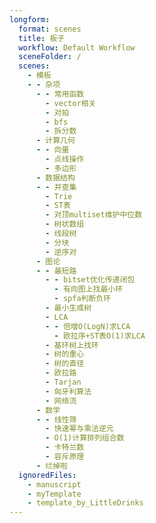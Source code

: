```yaml
---
longform:
  format: scenes
  title: 板子
  workflow: Default Workflow
  sceneFolder: /
  scenes:
    - 模板
    - - 杂项
      - - 常用函数
        - vector相关
        - 对拍
        - bfs
        - 拆分数
      - 计算几何
      - - 向量
        - 点线操作
        - 多边形
      - 数据结构
      - - 并查集
        - Trie
        - ST表
        - 对顶multiset维护中位数
        - 树状数组
        - 线段树
        - 分块
        - 逆序对
      - 图论
      - - 最短路
        - - bitset优化传递闭包
          - 有向图上找最小环
          - spfa判断负环
        - 最小生成树
        - LCA
        - - 倍增O(LogN)求LCA
          - 欧拉序+ST表O(1)求LCA
        - 基环树上找环
        - 树的重心
        - 树的直径
        - 欧拉路
        - Tarjan
        - 匈牙利算法
        - 网络流
      - 数学
      - - 线性筛
        - 快速幂与乘法逆元
        - O(1)计算排列组合数
        - 卡特兰数
        - 容斥原理
      - 烂掉啦
  ignoredFiles:
    - manuscript
    - myTemplate
    - template_by_LittleDrinks
---
```

